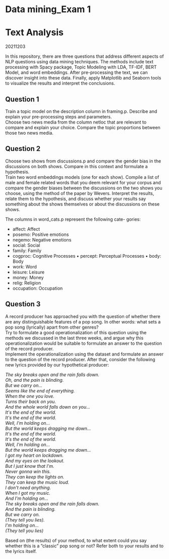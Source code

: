 # Data mining_Exam 1

# Text Analysis
20211203

In this repository, there are three questions that address different aspects of NLP questions using data mining techniques. The methods include text processing with Spacy package, Topic Modeling with LDA, TF-IDF, BERT Model, and word embeddings. After pre-processing the text, we can discover insight into these data. Finally, apply Matplotlib and Seaborn tools to visualize the results and interpret the conclusions. 


## Question 1

Train a topic model on the description column in framing.p. Describe and explain your pre-processing steps and parameters.  
Choose two news media from the column netloc that are relevant to compare and explain your choice. Compare the topic proportions between those two news media.



## Question 2

Choose two shows from discussions.p and compare the gender bias in the discussions on both shows. Compare in this context and formulate a hypothesis.  
Train two word embeddings models (one for each show). Compile a list of male and female related words that you deem relevant for your corpus and compare the gender biases between the discussions on the two shows you choose, using the method of the paper by Wevers. Interpret the results, relate them to the hypothesis, and discuss whether your results say something about the shows themselves or about the discussions on these shows. 

The columns in word_cats.p represent the following cate- gories:
* affect: Affect
* posemo: Positive emotions
* negemo: Negative emotions
* social: Social
* family: Family
* cogproc: Cognitive Processes • percept: Perceptual Processes • body: Body
* work: Word
* leisure: Leisure
* money: Money
* relig: Religion
* occupation: Occupation





## Question 3

A record producer has approached you with the question of whether there are any distinguishable features of a pop song. In other words: what sets a pop song (lyrically) apart from other genres?    
Try to formulate a good operationalization of this question using the methods we discussed in the last three weeks, and argue why this operationalization would be suitable to formulate an answer to the question of the record producer.     
Implement the operationalization using the dataset and formulate an answer to the question of the record producer.
After that, consider the following new lyrics provided by our hypothetical producer:

*The sky breaks open and the rain falls down.   
Oh, and the pain is blinding.   
But we carry on...    
Seems like the end of everything.   
When the one you love.   
Turns their back on you.  
And the whole world falls down on you...   
It's the end of the world.  
It's the end of the world.  
Well, I'm holding on...   
But the world keeps dragging me down...   
It's the end of the world.  
It's the end of the world.  
Well, I'm holding on...   
But the world keeps dragging me down...   
I got my heart on lockdown.  
And my eyes on the lookout.  
But I just know that I'm.  
Never gonna win this.  
They can keep the lights on.  
They can keep the music loud.  
I don't need anything.  
When I got my music.  
And I'm holding on...   
The sky breaks open and the rain falls down.  
And the pain is blinding.  
But we carry on.  
(They tell you lies).  
I'm holding on...   
(They tell you lies)*


Based on (the results) of your method, to what extent could you say whether this is a ”classic” pop song or not?  Refer both to your results and to the lyrics itself.
